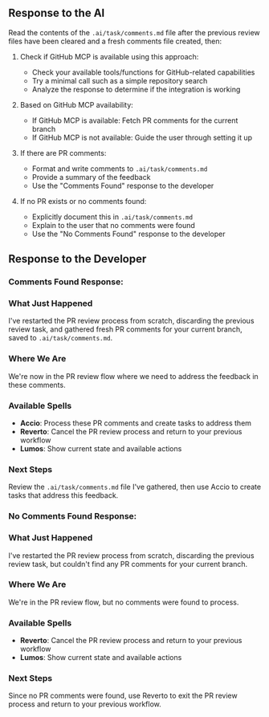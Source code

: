 ## Response to the AI

Read the contents of the `.ai/task/comments.md` file after the previous review files have been cleared and a fresh comments file created, then:

1. Check if GitHub MCP is available using this approach:
   - Check your available tools/functions for GitHub-related capabilities
   - Try a minimal call such as a simple repository search
   - Analyze the response to determine if the integration is working

2. Based on GitHub MCP availability:
   - If GitHub MCP is available: Fetch PR comments for the current branch
   - If GitHub MCP is not available: Guide the user through setting it up

3. If there are PR comments:
   - Format and write comments to `.ai/task/comments.md`
   - Provide a summary of the feedback
   - Use the "Comments Found" response to the developer

4. If no PR exists or no comments found:
   - Explicitly document this in `.ai/task/comments.md`
   - Explain to the user that no comments were found
   - Use the "No Comments Found" response to the developer

## Response to the Developer

### Comments Found Response:

### What Just Happened
I've restarted the PR review process from scratch, discarding the previous review task, and gathered fresh PR comments for your current branch, saved to `.ai/task/comments.md`.

### Where We Are
We're now in the PR review flow where we need to address the feedback in these comments.

### Available Spells
- **Accio**: Process these PR comments and create tasks to address them
- **Reverto**: Cancel the PR review process and return to your previous workflow
- **Lumos**: Show current state and available actions

### Next Steps
Review the `.ai/task/comments.md` file I've gathered, then use Accio to create tasks that address this feedback.

### No Comments Found Response:

### What Just Happened
I've restarted the PR review process from scratch, discarding the previous review task, but couldn't find any PR comments for your current branch.

### Where We Are
We're in the PR review flow, but no comments were found to process.

### Available Spells
- **Reverto**: Cancel the PR review process and return to your previous workflow
- **Lumos**: Show current state and available actions

### Next Steps
Since no PR comments were found, use Reverto to exit the PR review process and return to your previous workflow.